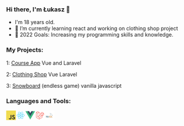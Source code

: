 ### Hi there, I'm Łukasz 👋 
- I'm 18 years old.
- 🌱 I’m currently learning react and working on clothing shop project
- 🥅 2022 Goals: Increasing my programming skills and knowledge.

### My Projects:

1: <a href="https://github.com/gabenn/CourseApp">Course App</a>
Vue and Laravel

2: <a href="https://github.com/gabenn/shopPro">Clothing Shop</a> Vue Laravel

3: <a href="https://github.com/gabenn/Snowboard-Game">Snowboard</a> (endless game) vanilla javascript
### Languages and Tools:

<img align="left" alt="JavaScript" width="26px" src="https://raw.githubusercontent.com/github/explore/80688e429a7d4ef2fca1e82350fe8e3517d3494d/topics/javascript/javascript.png" />
<img align="left" alt="React" width="26px" src="https://raw.githubusercontent.com/github/explore/80688e429a7d4ef2fca1e82350fe8e3517d3494d/topics/react/react.png" />
<img align="left" alt="Vue" width="26px" src="https://raw.githubusercontent.com/github/explore/80688e429a7d4ef2fca1e82350fe8e3517d3494d/topics/vue/vue.png" />
<img align="left" alt="Laravel" width="26px" src="https://raw.githubusercontent.com/github/explore/80688e429a7d4ef2fca1e82350fe8e3517d3494d/topics/laravel/laravel.png" />
<img align="left" alt="MySQL" width="26px" src="https://raw.githubusercontent.com/github/explore/80688e429a7d4ef2fca1e82350fe8e3517d3494d/topics/mysql/mysql.png" />


